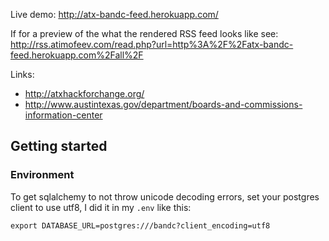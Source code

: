 
Live demo: http://atx-bandc-feed.herokuapp.com/

If for a preview of the what the rendered RSS feed looks like see:
http://rss.atimofeev.com/read.php?url=http%3A%2F%2Fatx-bandc-feed.herokuapp.com%2Fall%2F

Links:
* http://atxhackforchange.org/
* http://www.austintexas.gov/department/boards-and-commissions-information-center


## Getting started

### Environment

To get sqlalchemy to not throw unicode decoding errors, set your postgres
client to use utf8, I did it in my `.env` like this:

    export DATABASE_URL=postgres:///bandc?client_encoding=utf8
